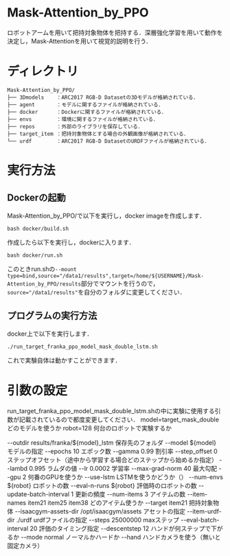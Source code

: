 # Mask-Attention_by_PPO

ロボットアームを用いて把持対象物体を把持する．深層強化学習を用いて動作を決定し，Mask-Attentionを用いて視覚的説明を行う．

# ディレクトリ
```
Mask-Attention_by_PPO/
├── 3Dmodels    ：ARC2017 RGB-D Datasetの3Dモデルが格納されている．
├── agent       ：モデルに関するファイルが格納されている．
├── docker      ：Dockerに関するファイルが格納されている．
├── envs        ：環境に関するファイルが格納されている．
├── repos       ：外部のライブラリを保存している．
├── target_item ：把持対象物体とする場合の外観画像が格納されている．
└── urdf        ：ARC2017 RGB-D DatasetのURDFファイルが格納されている．
```

# 実行方法
## Dockerの起動
Mask-Attention_by_PPO/で以下を実行し，docker imageを作成します．
```
bash docker/build.sh
```
作成したら以下を実行し，dockerに入ります．
```
bash docker/run.sh
```
このときrun.shの`--mount type=bind,source="/data1/results",target=/home/${USERNAME}/Mask-Attention_by_PPO/results`部分でマウントを行うので，`source="/data1/results"`を自分のフォルダに変更してください．

## プログラムの実行方法
docker上で以下を実行します．
```
./run_target_franka_ppo_model_mask_double_lstm.sh
```
これで実験自体は動かすことができます．

# 引数の設定
run_target_franka_ppo_model_mask_double_lstm.shの中に実験に使用する引数が記載されているので都度変更してください．
model=target_mask_double                    どのモデルを使うか
robot=128                                   何台のロボットで実験するか

--outdir results/franka/${model}_lstm       保存先のフォルダ
--model ${model}                            モデルの指定
--epochs 10                                 エポック数
--gamma 0.99                                割引率
--step_offset 0                             ステップオフセット（途中から学習する場合どのステップから始めるか指定）
--lambd 0.995                               ラムダの値
--lr 0.0002                                 学習率
--max-grad-norm 40                          最大勾配
--gpu 2                                     何番のGPUを使うか
--use-lstm                                  LSTMを使うかどうか（）
--num-envs ${robot}                         ロボットの数
--eval-n-runs ${robot}                      評価時のロボットの数
--update-batch-interval 1                   更新の頻度
--num-items 3                               アイテムの数
--item-names item21 item25 item38           どのアイテム使うか
--target item21                             把持対象物体
--isaacgym-assets-dir /opt/isaacgym/assets  アセットの指定
--item-urdf-dir ./urdf                      urdfファイルの指定
--steps 25000000                            maxステップ
--eval-batch-interval 20                    評価のタイミング指定
--descentstep 12                            ハンドが何ステップで下がるか
--mode normal                               ノーマルかハードか
--hand                                      ハンドカメラを使う（無いと固定カメラ）

